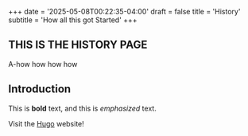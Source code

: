 +++
date = '2025-05-08T00:22:35-04:00'
draft = false
title = 'History'
subtitle = 'How all this got Started'
+++

## THIS IS THE HISTORY PAGE

A-how how how how

## Introduction

This is **bold** text, and this is *emphasized* text.

Visit the [Hugo](https://gohugo.io) website!